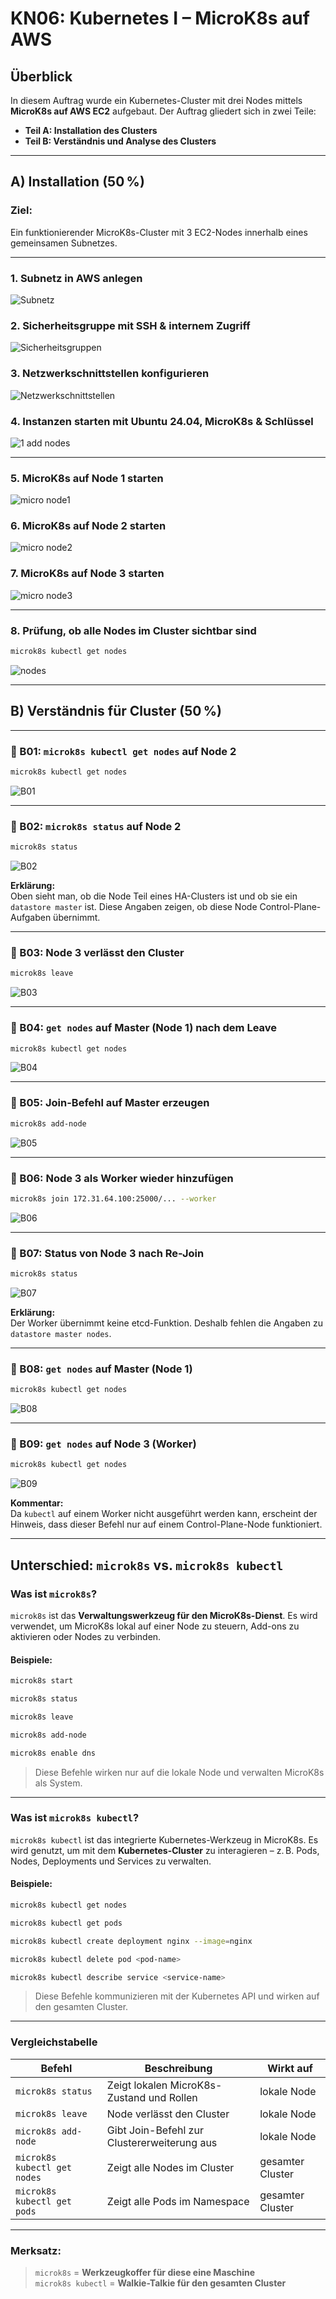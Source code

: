 # KN06: Kubernetes I – MicroK8s auf AWS

## Überblick

In diesem Auftrag wurde ein Kubernetes-Cluster mit drei Nodes mittels **MicroK8s auf AWS EC2** aufgebaut. Der Auftrag gliedert sich in zwei Teile:

- **Teil A: Installation des Clusters**
- **Teil B: Verständnis und Analyse des Clusters**

---

##  A) Installation (50 %)

###  Ziel:
Ein funktionierender MicroK8s-Cluster mit 3 EC2-Nodes innerhalb eines gemeinsamen Subnetzes.

---

### 1. Subnetz in AWS anlegen  
![Subnetz](./kn06-a/subnet.png)

### 2. Sicherheitsgruppe mit SSH & internem Zugriff  
![Sicherheitsgruppen](./kn06-a/Sicherheitsgruppen.png)

### 3. Netzwerkschnittstellen konfigurieren  
![Netzwerkschnittstellen](./kn06-a/netztwerkschnitstellen.png)

### 4. Instanzen starten mit Ubuntu 24.04, MicroK8s & Schlüssel  
![1 add nodes](./kn06-a/1%20add%20nodes.png)

---

### 5. MicroK8s auf Node 1 starten  
![micro node1](./kn06-a/micro%20node1.png)

### 6. MicroK8s auf Node 2 starten  
![micro node2](./kn06-a/micro%20node2.png)

### 7. MicroK8s auf Node 3 starten  
![micro node3](./kn06-a/micro%20node3.png)

---

### 8. Prüfung, ob alle Nodes im Cluster sichtbar sind  
```bash
microk8s kubectl get nodes
```
![nodes](./kn06-a/nodes.png)

---

##  B) Verständnis für Cluster (50 %)

---

### 🔹 B01: `microk8s kubectl get nodes` auf Node 2
```bash
microk8s kubectl get nodes
```
![B01](./kn06-b/B01_get_nodes_node2.png)

---

### 🔹 B02: `microk8s status` auf Node 2
```bash
microk8s status
```
![B02](./kn06-b/B02_status_node2.png)

**Erklärung:**  
Oben sieht man, ob die Node Teil eines HA-Clusters ist und ob sie ein `datastore master` ist. Diese Angaben zeigen, ob diese Node Control-Plane-Aufgaben übernimmt.

---

### 🔹 B03: Node 3 verlässt den Cluster
```bash
microk8s leave
```
![B03](./kn06-b/B03_leave_node3.png)

---

### 🔹 B04: `get nodes` auf Master (Node 1) nach dem Leave
```bash
microk8s kubectl get nodes
```
![B04](./kn06-b/B04_get_nodes_after_leave.png)

---

### 🔹 B05: Join-Befehl auf Master erzeugen
```bash
microk8s add-node
```
![B05](./kn06-b/B05_add_node_master.png)

---

### 🔹 B06: Node 3 als Worker wieder hinzufügen
```bash
microk8s join 172.31.64.100:25000/... --worker
```
![B06](./kn06-b/B06_join_node3_worker.png)

---

### 🔹 B07: Status von Node 3 nach Re-Join
```bash
microk8s status
```
![B07](./kn06-b/B07_status_worker_node3.png)

**Erklärung:**  
Der Worker übernimmt keine etcd-Funktion. Deshalb fehlen die Angaben zu `datastore master nodes`.

---

### 🔹 B08: `get nodes` auf Master (Node 1)
```bash
microk8s kubectl get nodes
```
![B08](./kn06-b/B08_get_nodes_master.png)

---

### 🔹 B09: `get nodes` auf Node 3 (Worker)
```bash
microk8s kubectl get nodes
```
![B09](./kn06-b/B09_get_nodes_worker.png)

**Kommentar:**  
Da `kubectl` auf einem Worker nicht ausgeführt werden kann, erscheint der Hinweis, dass dieser Befehl nur auf einem Control-Plane-Node funktioniert.

---

##  Unterschied: `microk8s` vs. `microk8s kubectl`

###  Was ist `microk8s`?

`microk8s` ist das **Verwaltungswerkzeug für den MicroK8s-Dienst**. Es wird verwendet, um MicroK8s lokal auf einer Node zu steuern, Add-ons zu aktivieren oder Nodes zu verbinden.

####  Beispiele:
```bash
microk8s start

microk8s status

microk8s leave

microk8s add-node

microk8s enable dns
```

>  Diese Befehle wirken nur auf die lokale Node und verwalten MicroK8s als System.

---

###  Was ist `microk8s kubectl`?

`microk8s kubectl` ist das integrierte Kubernetes-Werkzeug in MicroK8s. Es wird genutzt, um mit dem **Kubernetes-Cluster** zu interagieren – z. B. Pods, Nodes, Deployments und Services zu verwalten.

####  Beispiele:
```bash
microk8s kubectl get nodes

microk8s kubectl get pods

microk8s kubectl create deployment nginx --image=nginx

microk8s kubectl delete pod <pod-name>

microk8s kubectl describe service <service-name>
```

>  Diese Befehle kommunizieren mit der Kubernetes API und wirken auf den gesamten Cluster.

---

###  Vergleichstabelle

| Befehl                     | Beschreibung                                          | Wirkt auf       |
|----------------------------|-------------------------------------------------------|------------------|
| `microk8s status`          | Zeigt lokalen MicroK8s-Zustand und Rollen            | lokale Node      |
| `microk8s leave`           | Node verlässt den Cluster                             | lokale Node      |
| `microk8s add-node`        | Gibt Join-Befehl zur Clustererweiterung aus          | lokale Node      |
| `microk8s kubectl get nodes` | Zeigt alle Nodes im Cluster                         | gesamter Cluster |
| `microk8s kubectl get pods`  | Zeigt alle Pods im Namespace                        | gesamter Cluster |

---

###  Merksatz:

>  `microk8s` = **Werkzeugkoffer für diese eine Maschine**  
>  `microk8s kubectl` = **Walkie-Talkie für den gesamten Cluster**



